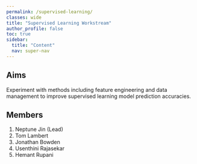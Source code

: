 ```yaml
---
permalink: /supervised-learning/
classes: wide
title: "Supervised Learning Workstream"
author_profile: false
toc: true
sidebar:
  title: "Content"
  nav: super-nav
---
```


## Aims
Experiment with methods including feature engineering and data management to improve supervised learning model prediction accuracies.

## Members
1. Neptune Jin (Lead) 
2. Tom Lambert
3. Jonathan Bowden 
4. Usenthini Rajasekar 
5. Hemant Rupani


